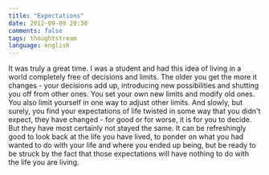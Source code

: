 ```yaml
---
title: "Expectations"
date: 2012-09-09 20:30
comments: false
tags: thoughtstream
language: english
---
```


It was truly a great time. I was a student and had this idea of living in a world completely free of decisions and limits. The older you get the more it changes - your decisions add up, introducing new possibilities and shutting you off from other ones. You set your own new limits and modify old ones. You also limit yourself in one way to adjust other limits. And slowly, but surely, you find your expectations of life twisted in some way that you didn't expect, they have changed - for good or for worse, it is for you to decide. But they have most certainly not stayed the same. It can be refreshingly good to look back at the life you have lived, to ponder on what you had wanted to do with your life and where you ended up being, but be ready to be struck by the fact that those expectations will have nothing to do with the life you are living.
